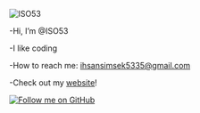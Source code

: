 
![ISO53](https://github.com/ISO53/ISO53/assets/102249575/bfab7689-d214-45f4-bb5b-45d4f1184966)

-Hi, I’m @ISO53

-I like coding

-How to reach me: ihsansimsek5335@gmail.com

-Check out my [website](https://iso53.github.io/)! 

[![Follow me on GitHub](https://img.shields.io/github/followers/iso53?label=Follow%20%40iso53&style=social)](https://github.com/iso53)

<!---
ISO53/ISO53 is a ✨ special ✨ repository because its `README.md` (this file) appears on your GitHub profile.
You can click the Preview link to take a look at your changes.
--->
